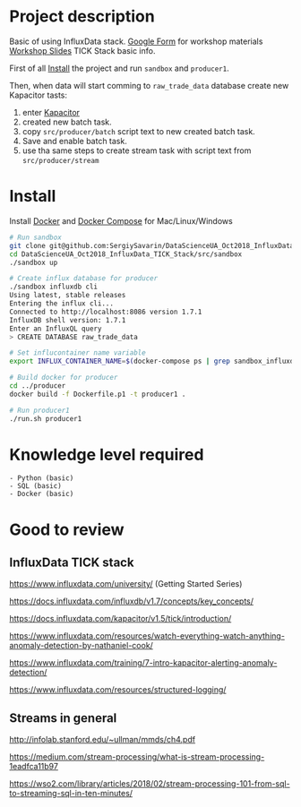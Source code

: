 # Project description

Basic of using InfluxData stack. 
[Google Form](https://l.facebook.com/l.php?u=https%3A%2F%2Fdocs.google.com%2Fforms%2Fd%2Fe%2F1FAIpQLSdx-MFpdefBevuZV-bNsk-xX_SMqrSyatVf5u0w_FWQvb3Org%2Fviewform%3Ffbclid%3DIwAR3STIYPv7eXRMsiAOWW6HEsb4s1qeUsfqOU5MEa9mFkUTsKBzx3Bi-NWvw&h=AT0PtuNUkKaFTHzH5RdXVUmYueG9iBH85PVMeX8Ec1Fzlfkzj0g-_QZYyYVQyGTIlsceDWDT7z6F4J0ojYikoPTmZwjG9x1vT3h-rDxW-w_czdarR_tID3WVtdRldA)
for workshop materials [Workshop Slides](https://www.slideshare.net/sergiysavarin/influx-data-basic)
TICK Stack basic info.



First of all [Install](#Install) the project and run `sandbox` and `producer1`.

Then, when data will start comming to `raw_trade_data` database
create new Kapacitor tasts:

1. enter [Kapacitor](http://localhost:8888/sources/10000/alert-rules)
2. created new batch task.
3. copy `src/producer/batch` script text to new created batch task.
4. Save and enable batch task.
3. use tha same steps to create stream task with script text from `src/producer/stream`

# Install

Install [Docker](https://www.docker.com/get-started) and
[Docker Compose](https://docs.docker.com/compose/install/) for Mac/Linux/Windows

```bash
# Run sandbox
git clone git@github.com:SergiySavarin/DataScienceUA_Oct2018_InfluxData_TICK_Stack.git
cd DataScienceUA_Oct2018_InfluxData_TICK_Stack/src/sandbox
./sandbox up

# Create influx database for producer
./sandbox influxdb cli
Using latest, stable releases
Entering the influx cli...
Connected to http://localhost:8086 version 1.7.1
InfluxDB shell version: 1.7.1
Enter an InfluxQL query
> CREATE DATABASE raw_trade_data

# Set influcontainer name variable
export INFLUX_CONTAINER_NAME=$(docker-compose ps | grep sandbox_influxdb | awk '{print $1}')

# Build docker for producer
cd ../producer
docker build -f Dockerfile.p1 -t producer1 .

# Run producer1
./run.sh producer1
```

# Knowledge level required

    - Python (basic)
    - SQL (basic)
    - Docker (basic)

# Good to review

## InfluxData TICK stack
https://www.influxdata.com/university/ (Getting Started Series)

https://docs.influxdata.com/influxdb/v1.7/concepts/key_concepts/

https://docs.influxdata.com/kapacitor/v1.5/tick/introduction/

https://www.influxdata.com/resources/watch-everything-watch-anything-anomaly-detection-by-nathaniel-cook/

https://www.influxdata.com/training/7-intro-kapacitor-alerting-anomaly-detection/

https://www.influxdata.com/resources/structured-logging/

## Streams in general
http://infolab.stanford.edu/~ullman/mmds/ch4.pdf

https://medium.com/stream-processing/what-is-stream-processing-1eadfca11b97

https://wso2.com/library/articles/2018/02/stream-processing-101-from-sql-to-streaming-sql-in-ten-minutes/
